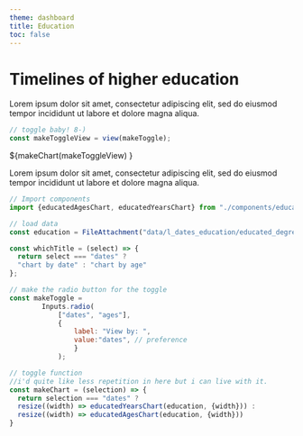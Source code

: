 ```yaml
---
theme: dashboard
title: Education
toc: false
---
```


# Timelines of higher education



Lorem ipsum dolor sit amet, consectetur adipiscing elit, sed do eiusmod tempor incididunt ut labore et dolore magna aliqua.



```js
// toggle baby! 8-)
const makeToggleView = view(makeToggle);
```

<div class="grid grid-cols-1">
  <div class="card">
    ${makeChart(makeToggleView) }
  </div>
</div>



Lorem ipsum dolor sit amet, consectetur adipiscing elit, sed do eiusmod tempor incididunt ut labore et dolore magna aliqua.







```js
// Import components
import {educatedAgesChart, educatedYearsChart} from "./components/education.js";
```



```js
// load data
const education = FileAttachment("data/l_dates_education/educated_degrees2.json").json({typed: true});
```



```js
const whichTitle = (select) => {
  return select === "dates" ?  
  "chart by date" : "chart by age" 
};
```



```js
// make the radio button for the toggle
const makeToggle =
		Inputs.radio(
			["dates", "ages"],  
			{
				label: "View by: ", 
				value:"dates", // preference
				}
			);
```


```js
// toggle function
//i'd quite like less repetition in here but i can live with it.
const makeChart = (selection) => {
  return selection === "dates" ?  
  resize((width) => educatedYearsChart(education, {width})) : 
  resize((width) => educatedAgesChart(education, {width})) 
}

```
